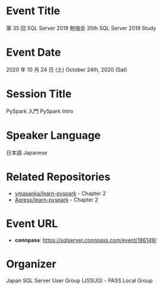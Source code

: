 # Event Title

第 35 回 SQL Server 2019 勉強会
35th SQL Server 2019 Study

# Event Date

2020 年 10 月 24 日 (土)
October 24th, 2020 (Sat)

# Session Title

PySpark 入門
PySpark Intro

# Speaker Language

日本語
Japanese

# Related Repositories

- [ymasaoka/learn-pyspark](https://github.com/ymasaoka/learn-pyspark) - Chapter 2
- [Apress/learn-pyspark](https://github.com/Apress/learn-pyspark) - Chapter 2

# Event URL

- **connpass**: https://sqlserver.connpass.com/event/186149/
 
# Organizer

Japan SQL Server User Group (JSSUG) - PASS Local Group
